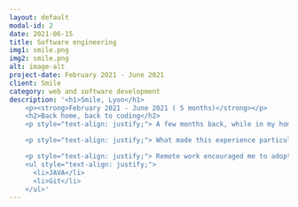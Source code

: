 ```yaml
---
layout: default
modal-id: 2
date: 2021-06-15
title: Software engineering
img1: smile.png
img2: smile.png
alt: image-alt
project-date: February 2021 - June 2021
client: Smile
category: web and software development
description: '<h1>Smile, Lyon</h1>
    <p><strong>February 2021 - June 2021 ( 5 months)</strong></p>
    <h2>Back home, back to coding</h2>
    <p style="text-align: justify;"> A few months back, while in my hometown, I had the opportunity to join Smile as part of their software engineering team, specializing in TMA (Third-Party Application Maintenance) using Java. Each project followed AGILE principles, ensuring a dynamic and collaborative workflow with a strong client focus.</p>

    <p style="text-align: justify;"> What made this experience particularly unique was the context: the world was navigating the challenges of a global pandemic. During those first months, I adapted to a hybrid work environment, splitting my time between home and periods of confinement. Despite the circumstances, I embraced the chance to learn how to collaborate within a development team dedicated to open-source solutions.</p>

    <p style="text-align: justify;"> Remote work encouraged me to adopt and refine coworking methods rooted in AGILE practices, ensuring smooth coordination and communication with the team. On the technical side, I gained hands-on experience with Jenkins and CI/CD pipelines, which deepened my understanding of continuous integration and delivery processes essential for modern development.</p>
	<ul style="text-align: justify;">
      <li>JAVA</li>
      <li>Git</li>
    </ul>'
---
```

